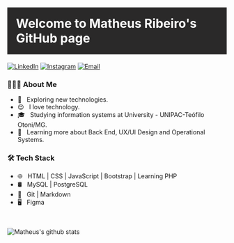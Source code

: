 
<p align="center">
  <h1 style="padding: 20px; background-color: #2A2929; color: white;">Welcome to Matheus Ribeiro's GitHub page</h1>
  <a target="_blank" href="https://www.linkedin.com/in/matheus-ribeiro-303a7a19b/"><img alt="LinkedIn" src="https://img.shields.io/badge/LinkedIn-Matheus Ribeiro-blue?style=flat-square&logo=linkedin"></a>
  <a target="_blank" href="https://www.instagram.com/matheusribeiro.dev/?hl=pt-br"><img alt="Instagram" src="https://img.shields.io/badge/Instagram-matheusribeiro.dev-blue?style=flat-square&logo=instagram" target="_blank"></a>
  <a href="mailto:matheusbr2019@hotmail.com"><img alt="Email" src="https://img.shields.io/badge/Email-MatheusBR2019@hotmail.com-blue?style=flat-square&logo=gmail"></a>
</p>

<h3> 👨🏻‍💻 About Me </h3>

- 🤔 &nbsp; Exploring new technologies.
- :heart_eyes: &nbsp; I love technology.
- 🎓 &nbsp; Studying information systems at University - UNIPAC-Teófilo Otoni/MG.
- 🌱 &nbsp; Learning more about Back End, UX/UI Design and Operational Systems.

<h3>🛠 Tech Stack</h3>

- 🌐 &nbsp; HTML | CSS | JavaScript | Bootstrap | Learning PHP
- 🛢 &nbsp; MySQL | PostgreSQL
- 🔧 &nbsp; Git | Markdown
- 🖥 &nbsp; Figma

<br/>

![Matheus's github stats](https://github-readme-stats.vercel.app/api?username=matheusbribeiro-dev&show_icons=true&theme=dark)
